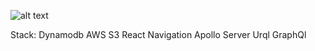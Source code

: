 ![alt text](https://github.com/mass812/tech/blob/master/image.jpg?raw=true)

Stack:
Dynamodb
AWS S3
React Navigation
Apollo Server
Urql
GraphQl
